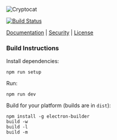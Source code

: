 ![Cryptocat](https://raw.githubusercontent.com/cryptocat/cryptocat/master/src/img/logo/64x64.png)

[![Build Status](https://travis-ci.org/cryptocat/cryptocat.svg?branch=master)](https://travis-ci.org/cryptocat/cryptocat)

[Documentation](https://crypto.cat/help.html) | [Security](https://crypto.cat/security.html) | [License](http://www.gnu.org/licenses/gpl-3.0.en.html)

### Build Instructions
Install dependencies:
```
npm run setup
```

Run:
```
npm run dev
```

Build for your platform (builds are in `dist`):
```
npm install -g electron-builder
build -w
build -l
build -m
```
